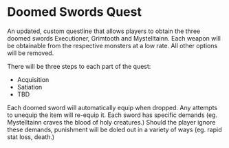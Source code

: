 Doomed Swords Quest
===================

An updated, custom questline that allows players to obtain the three doomed swords Executioner, Grimtooth and Mystelltainn. Each weapon will be obtainable from the respective monsters at a low rate. All other options will be removed.<br>

There will be three steps to each part of the quest:
* Acquisition
* Satiation
* TBD

Each doomed sword will automatically equip when dropped. Any attempts to unequip the item will re-equip it. Each sword has specific demands (eg. Mystelltainn craves the blood of holy creatures.) Should the player ignore these demands, punishment will be doled out in a variety of ways (eg. rapid stat loss, death.)
